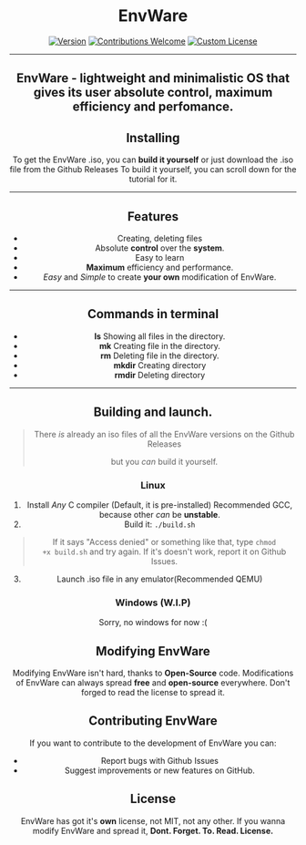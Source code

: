 <div align="center">
	
# EnvWare

[![Version](https://img.shields.io/badge/version-0.1-purple)](#)
[![Contributions Welcome](https://img.shields.io/badge/contributions-welcome-brightgreen)](#)
[![Custom License](https://img.shields.io/badge/envware-license-blue)](#)

---
**EnvWare** - lightweight and minimalistic OS that gives its user **absolute control**, **maximum efficiency** and **perfomance.**
---

## Installing

To get the EnvWare .iso, you can **build it yourself** or just download the .iso file from the Github Releases
To build it yourself, you can scroll down for the tutorial for it.

---
## Features
- Creating, deleting files
- Absolute **control** over the **system**.
- Easy to learn
- **Maximum** efficiency and performance.
- *Easy* and *Simple* to create **your own** modification of EnvWare. 

---
## Commands in terminal

- **ls** Showing all files in the directory.
- **mk** Creating file in the directory.
- **rm** Deleting file in the directory.
- **mkdir** Creating directory
- **rmdir** Deleting directory
---

## Building and launch.

> There *is* already an iso files of all the EnvWare versions on the Github Releases
> 
> but you *can* build it yourself.

### Linux
1. Install *Any* C compiler (Default, it is pre-installed) Recommended GCC, because other *can* be **unstable**. 
2. Build it:
<code>./build.sh</code>
> If it says "Access denied" or something like that, type <code>chmod +x build.sh</code> and try again. If it's doesn't work, report it on Github Issues.
3. Launch .iso file in any emulator(Recommended QEMU)

### Windows (W.I.P)
Sorry, no windows for now :(

## Modifying EnvWare

Modifying EnvWare isn't hard, thanks to **Open-Source** code.
Modifications of EnvWare can always spread **free** and **open-source** everywhere.
Don't forged to read the license to spread it.

## Contributing EnvWare

If you want to contribute to the development of EnvWare you can:

- Report bugs with Github Issues
- Suggest improvements or new features on GitHub.

## License
EnvWare has got it's **own** license, not MIT, not any other.
If you wanna modify EnvWare and spread it, **Dont. Forget. To. Read. License.**
